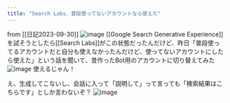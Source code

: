 ```yaml
---
title: "Search Labs、普段使ってないアカウントなら使えた"
---
```


from [[日記2023-09-30]]
![image](https://gyazo.com/7af96e8f43ab4c2cc98b8888c1c83c6b/thumb/1000)
[[Google Search Generative Experience]]を試そうとしたら[[Search Labs]]がこの状態だったんだけど、昨日「普段使ってるアカウントだと自分も使えなかったんだけど、使ってないアカウントにしたら使えた」という話を聞いて、昔作ったBot用のアカウントに切り替えてみた
![image](https://gyazo.com/74ef7c0eaeb91be0037f7d62d325ba31/thumb/1000)
使えるじゃん！

え、生成してこないし、会話に入って「説明して」って言っても「検索結果はこちらです」としか言わないぞ？
![image](https://gyazo.com/2f6b9101ade2a22dc317b9a8fc0b219a/thumb/1000)

